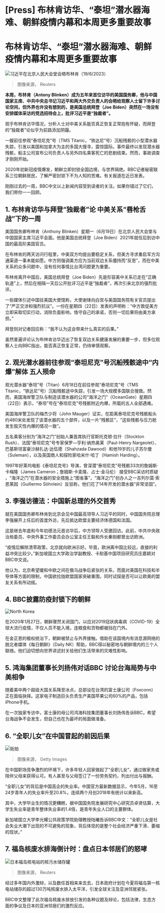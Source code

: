 # [Press] 布林肯访华、“泰坦”潜水器海难、朝鲜疫情内幕和本周更多重要故事

#  布林肯访华、“泰坦”潜水器海难、朝鲜疫情内幕和本周更多重要故事


![习近平在北京人民大会堂会晤布林肯（19/6/2023）](_130184571_e9fbdaf3-cd81-4b91-90d9-20e5ebcf5ad1.jpg)

> 图像来源，  Reuters

**本周，布林肯（Antony Blinken）成为五年来首位访华的美国国务卿，他与中国国家主席、中共中央总书记习近平和两大外交负责人的会晤给观察人士留下许多讨论空间，但外界也许没有想到的，是美国总统拜登（Joe Biden）突然在一场没有安排媒体采访的竞选招待会上，批评习近平是“独裁者”。**

观乎布林肯访华情况，分析人士对中美关系能否真正恢复正常抱有怀疑，而拜登的“独裁者”论似乎为前路添加阴霾。

一艘前往参观“泰坦尼克”号（TMS Titanic，“铁达尼”号）沉船残骸的小型潜水器失踪，引发以美国和加拿大为主的多国大搜寻，震惊国际。事件最终以发现潜水器残骸，船主公司宣布公司负责人与另外四名乘客死亡的悲剧结束。然而，事故调查才刚刚开始。

2020年初新冠疫情爆发，朝鲜立即封锁全国边境，与世界隔绝。BBC记者秘密联系三位朝鲜居民，了解严密封锁下不为人知的苦难。有关报道在近日发表。

刚刚过去的一周，BBC中文以上新闻内容受到读者的关注。如果你错过了它们，我们带你一一回顾。

##  1\. 布林肯访华与拜登“独裁者”论 中美关系“唇枪舌战”下的一周


美国国务卿布林肯（Anthony Blinken）星期一（6月19日）在北京人民大会堂与中国国家主席习近平会面。他是美国总统拜登（Joe Biden）2021年就任后到访中国的最高阶美国官员。

在布林肯的两天访问行程里，中美双方均提出要稳定关系，但美方寻求重启军方沟通渠道一事未能如愿。中方则强调美方应为当前双边关系僵持而“反思”，而在中美关系的众多问题中，没有任何事情比台湾问题更为重要。

布林肯离开中国后，美国总统拜登（Joe Biden）先是形容美中关系已走在“正确轨道”上，然后在相隔一天后公开批评习近平是“独裁者”，再次引来北京的强烈批评。

一些媒体引述中国驻美国大使馆称，大使谢锋向白宫与美国国务院有关官员提出了“严正交涉和强烈抗议”。一份在星期四（22日）发表的声明称：“中方敦促美方立即采取切实行动，消除负面影响，恪守自己的承诺，否则一切后果将由美方承担。”

拜登则对记者回应称：“我不认为这会带来什么真实的后果。”

虽然普遍评论认为布林肯访华迈出了恢复双边关系健康发展的重要一步，但多位观察人士向BBC指出，能否真正恢复正常，仍待审慎观察。


##  2\. 观光潜水器前往参观“泰坦尼克”号沉船残骸途中“内爆”解体 五人殒命

观光潜水器“泰坦”号（Titan）6月18日在前往参观“泰坦尼克”号（TMS Titanic，“铁达尼”号）沉船残骸途中失踪，引发一场大规模多国联合搜救。然而，美国海岸警卫队与制造该潜水器的公司“海洋之门”（OceanGate）星期四（22日）表示，“泰坦”号在“泰坦尼克”号残骸附近内爆，所载的五人全部遇难。

美国海岸警卫队的梅杰少将（John Mauger）证实，在距离泰坦尼克号残骸船头约480米处发现了该潜水器的五个部件，以及一片“残骸区”，“这些残骸与压力舱发生毁灭性内爆的情况一致”。

五名乘客分别为“海洋之门”创始人兼首席执行官斯托克顿·拉什（Stockton Rush）、法国“泰坦尼克”号专家保罗—亨利·纳热奥莱（Paul-Henry Nargeolet）、巴基斯坦富豪沙赫扎达·达伍德（Shahzada Dawood）和他19岁的儿子苏尔曼（Suleman），以及英国商人和探险家哈米什·哈丁（Hamish Harding）。

1997年好莱坞电影《泰坦尼克号》导演，曾深潜“泰坦尼克”号残骸33次的詹姆斯·卡梅隆（James Cameron；詹姆斯·卡麦隆、占士·金马伦） 接受BBC采访时质疑  ，“海洋之门”在潜水器的安全措施上“图省事”，“海洋之门”创办人之一吉列尔莫·索恩莱因（Guillermo Söhnlein）反驳称，他们花了14年开发的潜水器“非常坚固”。


##  3\. 李强访德法：中国新总理的外交首秀


就在美国国务卿布林肯到北京会见中国最高领导人习近平的同时，中国国务院总理李强展开上任后的首度外访，先后抵达欧盟主要经济体德国和法国。

这是继去年底和今年初德法元首访华后，中方领导人受邀回访。此前，中共中央政治局委员、中央外事工作委员会办公室主任王毅和外长秦刚都曾出访欧洲。

“疫情后解除清零政策，北京就向欧洲示好。毕竟，欧洲离中国比较远，直接的利益冲突比较少。”新加坡国立大学政治学副教授、卡耐基中国项目研究员庄嘉颖对BBC中文说。

他认为，北京希望缓和中欧之间在俄乌战争后紧张的关系，而面对美国在科技和半导体等方面的限制，中国欲拉拢欧盟国家突破重围，同时试探是否可以让欧美的盟友关系有所动摇。

##  4\. BBC披露防疫封锁下的朝鲜

![North Korea](_130154127_promo-976x549.jpg)

在2020年1月27日，朝鲜骤然关闭国门，以应对2019冠状病毒病（COVID-19）全球大流行疫情，不仅人员不能入境，连粮食和货物都被挡在门外。

在金正恩的极权统治下，朝鲜被禁止与外界接触。借助在该国境内有消息源网络的脱北者媒体《每日朝鲜》（Daily NK）帮助，BBC得以秘密地与朝鲜境内的三个人联络。他们迫切想向世界讲述封关给他们生活带来的灾难性影响。

##  5\. 鸿海集团董事长刘扬伟对话BBC 讨论台海局势与中美相争


随着美中两个超级大国关系降至冰点，总部设在台湾的富士康公司（Foxconn）正在面临抉择。这家电子制造巨头负责生产美国苹果公司60%的产品，包括iPhone手机。

在一次独家专访中，富士康的母公司鸿海科技集团董事长刘扬伟告诉BBC，希望台海战争不会发生，但自己也在为最坏的局面做准备。

##  6\. “全职儿女”在中国冒起的前因后果

![街拍](_130064737_gettyimages-1226216285.jpg)

> 图像来源，  Getty Images

在中国职场竞争激烈的环境下，许多年轻人回家做起了“全职儿女”，通过做家务或陪伴父母来获得认可。有人甚至与父母签订了一份劳务契约，列出付出与报酬。

“全职儿女”的背后是中国高企的失业率。中国官方最新数据显示，今年5月，16至24岁青年人的失业率升至20.8%，连续两个月创2018年有统计以来新高。

其中，大学毕业生的情况更糟糕，据中国国务院发展研究中心研究员卓贤估算，大学生失业率是青年整体失业率的1.4倍，是青年失业人口的主要群体。

新加坡国立大学李光耀公共政策学院助理教授陆曦告诉BBC中文：“全职儿女是社会失业大潮下出现的不可避免的现象，背后体现的是整个社会经济严重下滑、萎缩的现状。”

##  7\. 福岛核废水排海倒计时：盘点日本邻居们的怒哮

![日本福岛核电站的核污水储存罐](_115056629_3fab550a-65af-4c31-9d71-416e4df3bb32.jpg)

> 图像来源，  Reuters

经过多年国内外激辩，以及数任首相来来去去，日本政府计划在今夏将福岛第一核电站储存的超过130万吨核废水排入太平洋，引发全球关注及亚洲邻居紧张。

BBC中文整理了此次福岛核废水排放引发的各种议题及辩论，包括法律，生态方面的争议及日本的亚洲邻居们的激烈反应。




